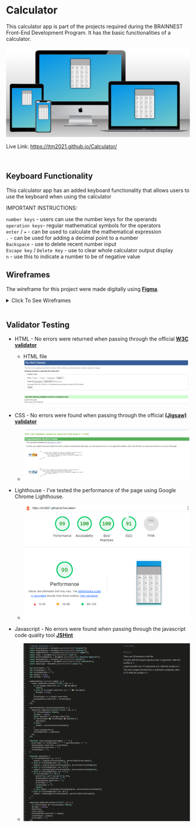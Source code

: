 # Calculator

This calculator app is part of the projects required during the BRAINNEST Front-End Development Program. It has the basic functionalities of a calculator. 

![Mockup](./images/mockup.png)

Live Link:
https://jtm2021.github.io/Calculator/

<br>

## Keyboard Functionality
This calculator app has an added keyboard functionality that allows users to use the keyboard when using the calculator
    
IMPORTANT INSTRUCTIONS:

`number keys` - users can use the number keys for the operands
<br>
`operation keys`- regular mathematical symbols for the operators
<br>
`enter` / `=` - can be used to calculate the mathematical expression
<br>
`.` - can be used for adding a decimal point to a number
<br>
`Backspace` - use to delete recent number input
<br>
`Escape key` / `Delete Key` - use to clear whole calculator output display
<br>
`n` - use this to indicate a number to be of negative value

## Wireframes
The wireframe for this project were made digitally using [**Figma**](https://www.figma.com/).


<details><summary>Click To See Wireframes</summary>

### Big Screens (Laptops)
![Laptops Wireframe](./images/laptop-wireframe.png "Laptops Wireframe")
### Medium Sized Screens (Tablets)
![Tablets Wireframe](./images/tablet-wireframe.png "Tablets Wireframe")
### Small Screen Devices (Phones)
![Mobile Phones Wireframe](./images/phone-wireframe.png "Mobile Phones Wireframe")

</details>

<br>

## Validator Testing ##
- HTML - No errors were returned when passing through the official [**W3C validator**](https://validator.w3.org)
    - HTML file
        ![index.html file](./images/html-validation.png)


- CSS - No errors were found when passing through the official [**(Jigsaw) validator**](https://jigsaw.w3.org/css-validator)
    - ![CSS](./images/css-validation.png)

- Lighthouse - I've tested the performance of the page using Google Chrome Lighthouse.
    - ![Lighthouse](./images/lighthouse.png)

- Javascript - No errors were found when passing through the javascript code quality tool [**JSHint**](https://jshint.com/)
    - ![Javascript](./images/js-validation.png)